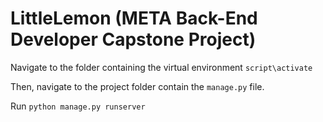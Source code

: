 # LittleLemon (META Back-End Developer Capstone Project)

Navigate to the folder containing the virtual environment  `script\activate`

Then, navigate to the project folder contain the `manage.py` file.

Run `python manage.py runserver`

